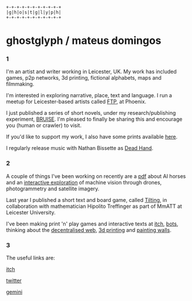 ```
+-+-+-+-+-+-+-+-+-+-+
|g|h|o|s|t|g|l|y|p|h|
+-+-+-+-+-+-+-+-+-+-+
```

# ghostglyph / mateus domingos

### 1

I'm an artist and writer working in Leicester, UK.
My work has included games, p2p networks, 3d printing, fictional alphabets, maps and filmmaking.

I'm interested in exploring narrative, place, text and language.
I run a meetup for Leicester-based artists called
[FTP](https://www.phoenix.org.uk/event/ftp-artist-meetup/),
at Phoenix.

I just published a series of short novels, under my research/publishing experiment,
[BRUISE](https://bruise.in).
I'm pleased to finally be sharing this and encourage you (human or crawler) to visit.

If you'd like to support my work, I also have some prints available
[here](https://gg.bruise.in/table.html).

I regularly release music with Nathan Bissette as
[Dead Hand](https://deadhandsounds.bandcamp.com).

### 2

A couple of things I've been working on recently are a 
[pdf](https://ghostglyph.itch.io/my-network-for-a-horse)
about AI horses and an
[interactive exploration](https://eyes-2021.glitch.me/)
of machine vision through drones, photogrammetry and satellite imagery.

Last year I published a short text and board game, called
[Tilting](https://tilting.glitch.me/),
in collaboration with mathematician Hipolito Treffinger as part of MmATT at Leicester University.

I've been making print 'n' play games and interactive texts at
[itch](https://ghostglyph.itch.io),
[bots](https://twitter.com/glyphcave),
thinking about the
[decentralised web](https://medium.com/@ghostglyph/the-decentralised-web-5d4853eb2fd8),
[3d printing](http://shpws.me/R1fi)
and
[painting walls](https://unsplash.com/photos/NZAOMLKviUQ).

### 3

The useful links are:

[itch](https://ghostglyph.itch.io)

[twitter](https://twitter.com/gh0stglyp)

[gemini](gemini://ghostglyph.flounder.online/)
